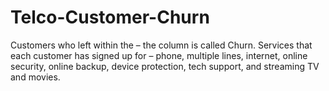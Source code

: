 # Telco-Customer-Churn
Customers who left within the – the column is called Churn. Services that each customer has signed up for – phone, multiple lines, internet, online security, online backup, device protection, tech support, and streaming TV and movies.
